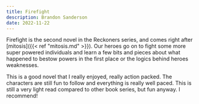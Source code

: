 ```yaml
---
title: Firefight
description: Brandon Sanderson
date: 2022-11-22
---
```


Firefight is the second novel in the Reckoners series, and comes right after [mitosis]({{< ref "mitosis.md" >}}). Our heroes go on to fight some more super powered individuals and learn a few bits and pieces about what happened to bestow powers in the first place or the logics behind heroes weaknesses.

This is a good novel that I really enjoyed, really action packed. The characters are still fun to follow and everything is really well paced. This is still a very light read compared to other book series, but fun anyway. I recommend!
